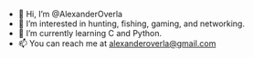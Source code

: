 - 👋 Hi, I’m @AlexanderOverla
- 👀 I’m interested in hunting, fishing, gaming, and networking. 
- 🌱 I’m currently learning C and Python.
- 📫 You can reach me at alexanderoverla@gmail.com

<!---
AlexanderOverla/AlexanderOverla is a ✨ special ✨ repository because its `README.md` (this file) appears on your GitHub profile.
You can click the Preview link to take a look at your changes.
--->
